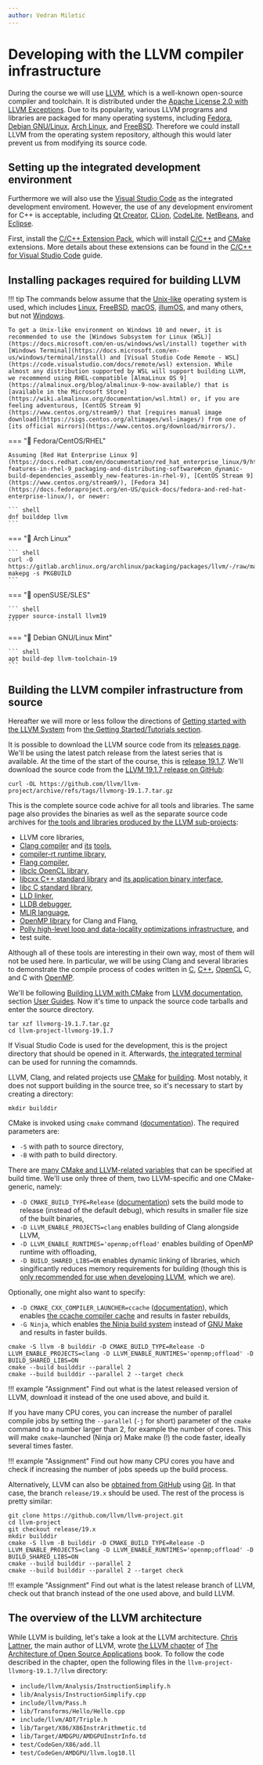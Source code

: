 ```yaml
---
author: Vedran Miletić
---
```


# Developing with the LLVM compiler infrastructure

During the course we will use [LLVM](https://llvm.org/), which is a well-known open-source compiler and toolchain. It is distributed under the [Apache License 2.0 with LLVM Exceptions](https://llvm.org/docs/DeveloperPolicy.html#new-llvm-project-license-framework). Due to its popularity, various LLVM programs and libraries are packaged for many operating systems, including [Fedora](https://packages.fedoraproject.org/pkgs/llvm/), [Debian GNU/Linux](https://tracker.debian.org/pkg/llvm-defaults), [Arch Linux](https://archlinux.org/packages/extra/x86_64/llvm/), and [FreeBSD](https://www.freshports.org/devel/llvm/). Therefore we could install LLVM from the operating system repository, although this would later prevent us from modifying its source code.

## Setting up the integrated development environment

Furthermore we will also use the [Visual Studio Code](https://code.visualstudio.com/) as the integrated development enviroment. However, the use of any development enviroment for C++ is acceptable, including [Qt Creator](https://www.qt.io/product/development-tools), [CLion](https://www.jetbrains.com/clion/), [CodeLite](https://codelite.org/), [NetBeans](https://netbeans.apache.org/), and [Eclipse](https://www.eclipse.org/).

First, install the [C/C++ Extension Pack](https://marketplace.visualstudio.com/items?itemName=ms-vscode.cpptools-extension-pack), which will install [C/C++](https://marketplace.visualstudio.com/items?itemName=ms-vscode.cpptools) and [CMake](https://marketplace.visualstudio.com/items?itemName=twxs.cmake) extensions. More details about these extensions can be found in the [C/C++ for Visual Studio Code](https://code.visualstudio.com/docs/languages/cpp) guide.

## Installing packages required for building LLVM

!!! tip
    The commands below assume that the [Unix-like](https://en.wikipedia.org/wiki/Unix-like) operating system is used, which includes [Linux](https://fedoraproject.org/), [FreeBSD](https://www.freebsd.org/), [macOS](https://www.apple.com/macos/), [illumOS](https://illumos.org/), and many others, but not [Windows](https://www.microsoft.com/windows/).

    To get a Unix-like environment on Windows 10 and newer, it is recommended to use the [Windows Subsystem for Linux (WSL)](https://docs.microsoft.com/en-us/windows/wsl/install) together with [Windows Terminal](https://docs.microsoft.com/en-us/windows/terminal/install) and [Visual Studio Code Remote - WSL](https://code.visualstudio.com/docs/remote/wsl) extension. While almost any distribution supported by WSL will support building LLVM, we recommend using RHEL-compatible [AlmaLinux OS 9](https://almalinux.org/blog/almalinux-9-now-available/) that is [available in the Microsoft Store](https://wiki.almalinux.org/documentation/wsl.html) or, if you are feeling adventurous, [CentOS Stream 9](https://www.centos.org/stream9/) that [requires manual image download](https://sigs.centos.org/altimages/wsl-images/) from one of [its official mirrors](https://www.centos.org/download/mirrors/).

=== "🎩 Fedora/CentOS/RHEL"

    Assuming [Red Hat Enterprise Linux 9](https://docs.redhat.com/en/documentation/red_hat_enterprise_linux/9/html/packaging_and_distributing_software/assembly_new-features-in-rhel-9_packaging-and-distributing-software#con_dynamic-build-dependencies_assembly_new-features-in-rhel-9), [CentOS Stream 9](https://www.centos.org/stream9/), [Fedora 34](https://docs.fedoraproject.org/en-US/quick-docs/fedora-and-red-hat-enterprise-linux/), or newer:

    ``` shell
    dnf builddep llvm
    ```

=== "🏹 Arch Linux"

    ``` shell
    curl -O https://gitlab.archlinux.org/archlinux/packaging/packages/llvm/-/raw/main/PKGBUILD
    makepg -s PKGBUILD
    ```

=== "🦎 openSUSE/SLES"

    ``` shell
    zypper source-install llvm19
    ```

=== "🍥 Debian GNU/Linux Mint"

    ``` shell
    apt build-dep llvm-toolchain-19
    ```

## Building the LLVM compiler infrastructure from source

Hereafter we will more or less follow the directions of [Getting started with the LLVM System](https://llvm.org/docs/GettingStarted.html) from [the Getting Started/Tutorials section](https://llvm.org/docs/GettingStartedTutorials.html).

It is possible to download the LLVM source code from its [releases page](https://releases.llvm.org/). We'll be using the latest patch release from the latest series that is available. At the time of the start of the course, this is [release 19.1.7](https://releases.llvm.org/download.html#19.1.7). We'll download the source code from the [LLVM 19.1.7 release on GitHub](https://github.com/llvm/llvm-project/releases/tag/llvmorg-19.1.7):

``` shell
curl -OL https://github.com/llvm/llvm-project/archive/refs/tags/llvmorg-19.1.7.tar.gz
```

This is the complete source code achive for all tools and libraries. The same page also provides the binaries as well as the separate source code archives for [the tools and libraries produced by the LLVM sub-projects](https://llvm.org/):

- LLVM core libraries,
- [Clang compiler](https://clang.llvm.org/) and [its](https://clang-analyzer.llvm.org/) [tools](https://clang.llvm.org/docs/ClangTools.html),
- [compiler-rt runtime library](https://compiler-rt.llvm.org/),
- [Flang compiler](https://flang.llvm.org/),
- [libclc OpenCL library](https://libclc.llvm.org/),
- [libcxx C++ standard library](https://libcxx.llvm.org/) and [its application binary interface](https://libcxxabi.llvm.org/),
- [libc C standard library](https://libc.llvm.org/),
- [LLD linker](https://lld.llvm.org/),
- [LLDB debugger](https://lldb.llvm.org/),
- [MLIR language](https://mlir.llvm.org/),
- [OpenMP library](https://openmp.llvm.org/) for Clang and Flang,
- [Polly high-level loop and data-locality optimizations infrastructure](https://polly.llvm.org/), and
- test suite.

Although all of these tools are interesting in their own way, most of them will not be used here. In particular, we will be using Clang and several libraries to demonstrate the compile process of codes written in [C](https://www.c-language.org/), [C++](https://isocpp.org/), [OpenCL](https://www.khronos.org/opencl/) C, and C with [OpenMP](https://www.openmp.org/).

We'll be following [Building LLVM with CMake](https://llvm.org/docs/CMake.html) from [LLVM documentation](https://llvm.org/docs/), section [User Guides](https://llvm.org/docs/UserGuides.html). Now it's time to unpack the source code tarballs and enter the source directory.

``` shell
tar xzf llvmorg-19.1.7.tar.gz
cd llvm-project-llvmorg-19.1.7
```

If Visual Studio Code is used for the development, this is the project directory that should be opened in it. Afterwards, [the integrated terminal](https://code.visualstudio.com/docs/editor/integrated-terminal) can be used for running the comamnds.

LLVM, Clang, and related projects use [CMake](https://cmake.org/) for [building](https://llvm.org/docs/CMake.html). Most notably, it does not support building in the source tree, so it's necessary to start by creating a directory:

``` shell
mkdir builddir
```

CMake is invoked using `cmake` command ([documentation](https://cmake.org/cmake/help/latest/manual/cmake.1.html)). The required parameters are:

- `-S` with path to source directory,
- `-B` with path to build directory.

There are [many CMake and LLVM-related variables](https://llvm.org/docs/CMake.html#options-and-variables) that can be specified at build time. We'll use only three of them, two LLVM-specific and one CMake-generic, namely:

- `-D CMAKE_BUILD_TYPE=Release` ([documentation](https://cmake.org/cmake/help/latest/envvar/CMAKE_BUILD_TYPE.html)) sets the build mode to release (instead of the default debug), which results in smaller file size of the built binaries,
- `-D LLVM_ENABLE_PROJECTS=clang` enables building of Clang alongside LLVM,
- `-D LLVM_ENABLE_RUNTIMES='openmp;offload'` enables building of OpenMP runtime with offloading,
- `-D BUILD_SHARED_LIBS=ON` enables dynamic linking of libraries, which singificantly reduces memory requirements for building (though this is [only recommended for use when developing LLVM](https://llvm.org/docs/CMake.html#llvm-related-variables), which we are).

Optionally, one might also want to specify:

- `-D CMAKE_CXX_COMPILER_LAUNCHER=ccache` ([documentation](https://cmake.org/cmake/help/latest/envvar/CMAKE_LANG_COMPILER_LAUNCHER.html)), which enables [the ccache compiler cache](https://ccache.dev/) and results in faster rebuilds,
- `-G Ninja`, which enables [the Ninja build system](https://ninja-build.org/) instead of [GNU Make](https://www.gnu.org/software/make/) and results in faster builds.

``` shell
cmake -S llvm -B builddir -D CMAKE_BUILD_TYPE=Release -D LLVM_ENABLE_PROJECTS=clang -D LLVM_ENABLE_RUNTIMES='openmp;offload' -D BUILD_SHARED_LIBS=ON
cmake --build builddir --parallel 2
cmake --build builddir --parallel 2 --target check
```

!!! example "Assignment"
    Find out what is the latest released version of LLVM, download it instead of the one used above, and build it.

If you have many CPU cores, you can increase the number of parallel compile jobs by setting the `--parallel` (`-j` for short) parameter of the `cmake` command to a number larger than 2, for example the number of cores. This will make `cmake`-launched (Ninja or) Make make (!) the code faster, ideally several times faster.

!!! example "Assignment"
    Find out how many CPU cores you have and check if increasing the number of jobs speeds up the build process.

Alternatively, LLVM can also be [obtained from GitHub](https://github.com/llvm/llvm-project.git) using [Git](https://git-scm.com/). In that case, the branch `release/19.x` should be used. The rest of the process is pretty similar:

``` shell
git clone https://github.com/llvm/llvm-project.git
cd llvm-project
git checkout release/19.x
mkdir builddir
cmake -S llvm -B builddir -D CMAKE_BUILD_TYPE=Release -D LLVM_ENABLE_PROJECTS=clang -D LLVM_ENABLE_RUNTIMES='openmp;offload' -D BUILD_SHARED_LIBS=ON
cmake --build builddir --parallel 2
cmake --build builddir --parallel 2 --target check
```

!!! example "Assignment"
    Find out what is the latest release branch of LLVM, check out that branch instead of the one used above, and build LLVM.

## The overview of the LLVM architecture

While LLVM is building, let's take a look at the LLVM architecture. [Chris Lattner](https://www.nondot.org/sabre/), the main author of LLVM, wrote [the LLVM chapter](https://www.aosabook.org/en/llvm.html) of [The Architecture of Open Source Applications](https://aosabook.org/en/index.html) book. To follow the code described in the chapter, open the following files in the `llvm-project-llvmorg-19.1.7/llvm` directory:

- `include/llvm/Analysis/InstructionSimplify.h`
- `lib/Analysis/InstructionSimplify.cpp`
- `include/llvm/Pass.h`
- `lib/Transforms/Hello/Hello.cpp`
- `include/llvm/ADT/Triple.h`
- `lib/Target/X86/X86InstrArithmetic.td`
- `lib/Target/AMDGPU/AMDGPUInstrInfo.td`
- `test/CodeGen/X86/add.ll`
- `test/CodeGen/AMDGPU/llvm.log10.ll`
